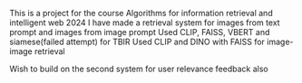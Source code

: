 This is a project for the course Algorithms for information retrieval and intelligent web 2024
I have made a retrieval system for images from text prompt and images from image prompt
Used CLIP, FAISS, VBERT and siamese(failed attempt) for TBIR
Used CLIP and DINO with FAISS for image-image retrieval

Wish to build on the second system for user relevance feedback also  

